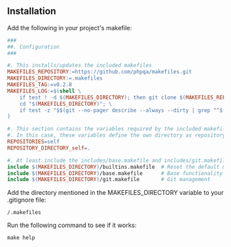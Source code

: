 ## Installation
        
Add the following in your project's makefile:

```makefile
###
##. Configuration
###

#. This installs/updates the included makefiles
MAKEFILES_REPOSITORY:=https://github.com/phpqa/makefiles.git
MAKEFILES_DIRECTORY:=.makefiles
MAKEFILES_TAG:=v0.2.8
MAKEFILES_LOG:=$(shell \
	if test ! -d $(MAKEFILES_DIRECTORY); then git clone $(MAKEFILES_REPOSITORY) "$(MAKEFILES_DIRECTORY)"; fi; \
	cd "$(MAKEFILES_DIRECTORY)"; \
	if test -z "$$(git --no-pager describe --always --dirty | grep "^$(MAKEFILES_TAG)")"; then git fetch --all --tags; git reset --hard "tags/$(MAKEFILES_TAG)"; fi \
)

#. This section contains the variables required by the included makefiles, before including the makefiles themselves.
#. In this case, these variables define the own directory as repository to update with the commands in git.makefile
REPOSITORIES=self
REPOSITORY_DIRECTORY_self=.

#. At least include the includes/base.makefile and includes/git.makefile files
include $(MAKEFILES_DIRECTORY)/builtins.makefile  # Reset the default makefile builtins
include $(MAKEFILES_DIRECTORY)/base.makefile      # Base functionality
include $(MAKEFILES_DIRECTORY)/git.makefile       # Git management
```

Add the directory mentioned in the MAKEFILES_DIRECTORY variable to your .gitignore file:

```.gitignore
/.makefiles
```

Run the following command to see if it works:

```shell
make help
```
